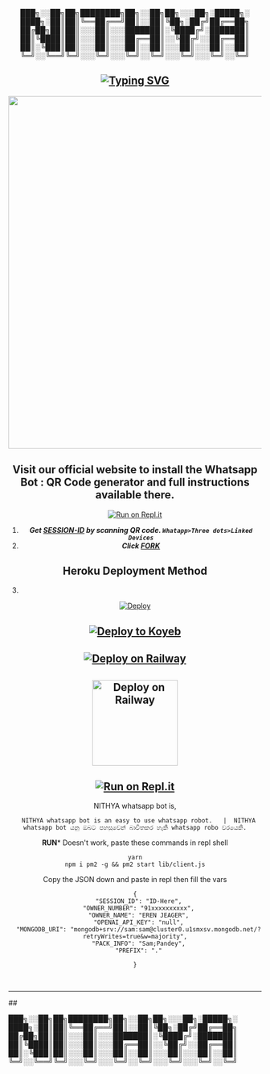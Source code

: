 <div align="center">
    <b>
███╗░░██╗██╗████████╗██╗░░██╗██╗░░░██╗░█████╗░
████╗░██║██║╚══██╔══╝██║░░██║╚██╗░██╔╝██╔══██╗
██╔██╗██║██║░░░██║░░░███████║░╚████╔╝░███████║
██║╚████║██║░░░██║░░░██╔══██║░░╚██╔╝░░██╔══██║
██║░╚███║██║░░░██║░░░██║░░██║░░░██║░░░██║░░██║
╚═╝░░╚══╝╚═╝░░░╚═╝░░░╚═╝░░╚═╝░░░╚═╝░░░╚═╝░░╚═╝</b></b>

  
<div align="center">
</p>


## [![Typing SVG](https://readme-typing-svg.herokuapp.com?font=Rockstar-ExtraBold&color=F00&lines=HELLO+IM+QUEEN+NITHYA+WHATSAPP+BOT)](https://git.io/typing-svg)

   <p align="center">
<a href="https://github.com/DileepaTech">
    <img src="https://telegra.ph/file/e737a6573663dcd99f96c.jpg" width="700px">
  </a>
  
## Visit our official website to install the Whatsapp Bot : QR Code generator and full instructions available  there. 
[![Run on Repl.it](https://repl.it/badge/github/quiec/whatsAlfa)](https://nithyamd.vercel.app/)
1. ***Get [SESSION-ID](https://nithyamd.vercel.app/) by scanning QR code. `Whatapp>Three dots>Linked Devices`***
2.  ***Click [FORK](https://github.com/DileepaTech/Queen-Nithya-MD/fork)***
## Heroku Deployment Method
3. 
 [![Deploy](https://www.herokucdn.com/deploy/button.svg)](https://heroku.com/deploy)


 
## [![Deploy to Koyeb](https://www.koyeb.com/static/images/deploy/button.svg)](https://app.koyeb.com/apps/deploy?type=git&repository=github.com/DileepaTech/Queen-Nithya-MD&branch=main&env[SESSION_ID]&env[OWNER_NUMBER]=94705674697&env[MONGODB_URI]&&env[OWNER_NAME]=Dileepa&env[KOYEB_API]&env[PREFIX]=.&env[BOTCAHX_API]&env[ALIVE_IMG]=https://telegra.ph/file/0ff686352c51b20af8231.jpg&env[ALIVE_MSJ]=IAmOnline&env[global_url]=instagram.com&env[FAKE_COUNTRY_CODE]=92&env[READ_MESSAGE]=false&env[DISABLE_PM]=false&env[WORKTYPE]=public&env[THEME]=NITHYA&env[AUTO_STICKER]=false&env[AUTO_VOICE]=false&env[PACK_INFO]=prabath;madeby&name=nithya&env[KOYEB_NAME]=nithya&env[ANTILINK_VALUES]=chat.whatsapp.com&env[PORT]=8000)
    
## [![Deploy on Railway](https://railway.app/button.svg)](https://railway.app/template/)
 
    
## <a href="https://app.uffizzi.com/projects"><img src="https://telegra.ph/file/e464e609e43eb3dfdc144.png" alt="Deploy on Railway" width="170px"></a>
</p>
 
## [![Run on Repl.it](https://repl.it/badge/github/quiec/whatsAlfa)](https://repl.it/github/DileepaTech/Queen-Nithya-MD)

NITHYA whatsapp bot is,

      NITHYA whatsapp bot is an easy to use whatsapp robot.   |  NITHYA whatsapp bot යනු ඔබට පහසුවෙන් බාවිතකර හැකි whatsapp robo වරයෙකි.


  
 


**RUN*** Doesn't work, paste these commands in repl shell

```
yarn
npm i pm2 -g && pm2 start lib/client.js
```
Copy the JSON down and paste in repl then fill the vars

```
{
  "SESSION_ID": "ID-Here",
  "OWNER_NUMBER": "91xxxxxxxxxx",
  "OWNER_NAME": "EREN JEAGER",
  "OPENAI_API_KEY": "null",
  "MONGODB_URI": "mongodb+srv://sam:sam@cluster0.u1smxsv.mongodb.net/?retryWrites=true&w=majority",
  "PACK_INFO": "Sam;Pandey",
  "PREFIX": "."
   
}
```
 
<br>
<div>

</div>
<hr>
</div>
</div>
    </center>
</body>
##

███╗░░██╗██╗████████╗██╗░░██╗██╗░░░██╗░█████╗░
████╗░██║██║╚══██╔══╝██║░░██║╚██╗░██╔╝██╔══██╗
██╔██╗██║██║░░░██║░░░███████║░╚████╔╝░███████║
██║╚████║██║░░░██║░░░██╔══██║░░╚██╔╝░░██╔══██║
██║░╚███║██║░░░██║░░░██║░░██║░░░██║░░░██║░░██║
╚═╝░░╚══╝╚═╝░░░╚═╝░░░╚═╝░░╚═╝░░░╚═╝░░░╚═╝░░╚═╝
